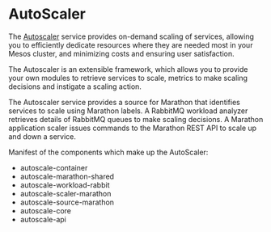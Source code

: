 # AutoScaler

The [Autoscaler](https://github.com/Autoscaler/autoscaler) service provides on-demand scaling of services, allowing you to efficiently dedicate resources where they are needed most in your Mesos cluster, and minimizing costs and ensuring user satisfaction. 

The Autoscaler is an extensible framework, which allows you to provide your own modules to retrieve services to scale, metrics to make scaling decisions and instigate a scaling action. 

The Autoscaler service provides a source for Marathon that identifies services to scale using Marathon labels. A RabbitMQ workload analyzer retrieves details of RabbitMQ queues to make scaling decisions. A Marathon application scaler issues commands to the Marathon REST API to scale up and down a service.

Manifest of the components which make up the AutoScaler:

* autoscale-container
* autoscale-marathon-shared
* autoscale-workload-rabbit
* autoscale-scaler-marathon
* autoscale-source-marathon
* autoscale-core
* autoscale-api